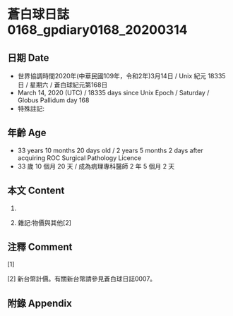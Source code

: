 # 蒼白球日誌0168_gpdiary0168_20200314 #

## 日期 Date ##

* 世界協調時間2020年(中華民國109年，令和2年)3月14日 / Unix 紀元 18335 日 / 星期六 / 蒼白球紀元第168日
* March 14, 2020 (UTC) / 18335 days since Unix Epoch / Saturday / Globus Pallidum day 168
* 特殊註記:

## 年齡 Age ##

* 33 years 10 months 20 days old / 2 years 5 months 2 days after acquiring ROC Surgical Pathology Licence
* 33 歲 10 個月 20 天 / 成為病理專科醫師 2 年 5 個月 2 天

## 本文 Content ##

1. 

    
2. 雜記:物價與其他[2]

    

## 注釋 Comment ##

[1] 


[2] 新台幣計價。有關新台幣請參見蒼白球日誌0007。



## 附錄 Appendix ##

